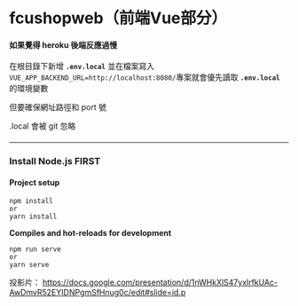 # fcushopweb（前端Vue部分）
#### 如果覺得 heroku 後端反應過慢
在根目錄下新增 **`.env.local`** 並在檔案寫入
`VUE_APP_BACKEND_URL=http://localhost:8080/`專案就會優先讀取 **`.env.local`** 的環境變數

但要確保網址路徑和 port 號

.local 會被 git 忽略
####
---
### Install Node.js FIRST
#### Project setup
```
npm install
or
yarn install
```


**Compiles and hot-reloads for development**
```
npm run serve
or
yarn serve
```
投影片：
https://docs.google.com/presentation/d/1nWHkXlS47yxlrfkUAc-AwDmvR52EYIDNPgmSfHnug0c/edit#slide=id.p
